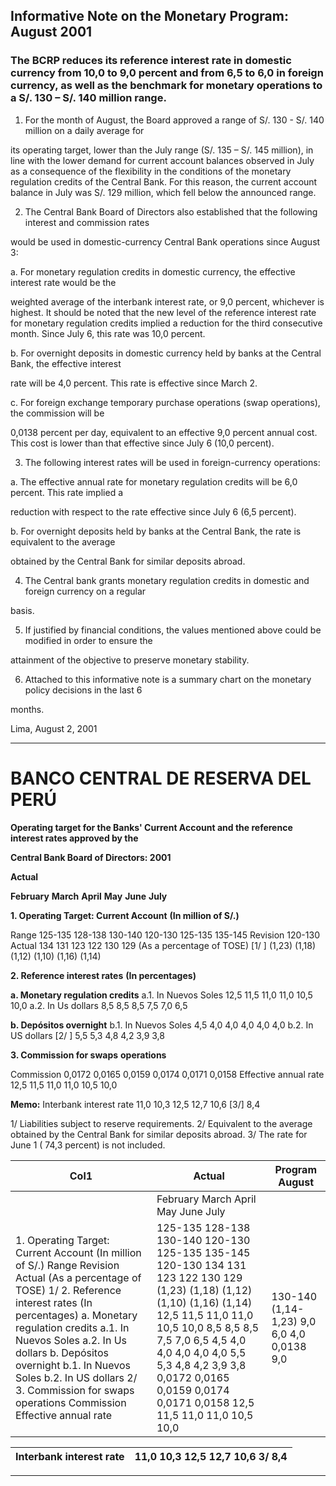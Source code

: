## Informative Note on the Monetary Program: August 2001

### The BCRP reduces its reference interest rate in domestic currency from 10,0 to 9,0 percent and from 6,5 to 6,0 in foreign currency, as well as the benchmark for monetary operations to a S/. 130 – S/. 140 million range.

1. For the month of August, the Board approved a range of S/. 130 - S/. 140 million on a daily average for

its operating target, lower than the July range (S/. 135 – S/. 145 million), in line with the lower demand
for current account balances observed in July as a consequence of the flexibility in the conditions of the
monetary regulation credits of the Central Bank. For this reason, the current account balance in July
was S/. 129 million, which fell below the announced range.

2. The Central Bank Board of Directors also established that the following interest and commission rates

would be used in domestic-currency Central Bank operations since August 3:

a. For monetary regulation credits in domestic currency, the effective interest rate would be the

weighted average of the interbank interest rate, or 9,0 percent, whichever is highest. It should be
noted that the new level of the reference interest rate for monetary regulation credits implied a
reduction for the third consecutive month. Since July 6, this rate was 10,0 percent.

b. For overnight deposits in domestic currency held by banks at the Central Bank, the effective interest

rate will be 4,0 percent. This rate is effective since March 2.

c. For foreign exchange temporary purchase operations (swap operations), the commission will be

0,0138 percent per day, equivalent to an effective 9,0 percent annual cost. This cost is lower than
that effective since July 6 (10,0 percent).

3. The following interest rates will be used in foreign-currency operations:

a. The effective annual rate for monetary regulation credits will be 6,0 percent. This rate implied a

reduction with respect to the rate effective since July 6 (6,5 percent).

b. For overnight deposits held by banks at the Central Bank, the rate is equivalent to the average

obtained by the Central Bank for similar deposits abroad.

4. The Central bank grants monetary regulation credits in domestic and foreign currency on a regular

basis.

5. If justified by financial conditions, the values mentioned above could be modified in order to ensure the

attainment of the objective to preserve monetary stability.

6. Attached to this informative note is a summary chart on the monetary policy decisions in the last 6

months.

Lima, August 2, 2001


-----

# BANCO CENTRAL DE RESERVA DEL PERÚ

**Operating target for the Banks' Current Account and the reference interest rates approved by the**

**Central Bank Board of Directors: 2001**

**Actual**

**February** **March** **April** **May** **June** **July**

**1. Operating Target: Current Account**
**(In million of S/.)**

Range 125-135 128-138 130-140 120-130 125-135 135-145
Revision 120-130
Actual 134 131 123 122 130 129
(As a percentage of TOSE) [1/ ] (1,23) (1,18) (1,12) (1,10) (1,16) (1,14)

**2. Reference interest rates**
**(In percentages)**

**a. Monetary regulation credits**
a.1. In Nuevos Soles 12,5 11,5 11,0 11,0 10,5 10,0
a.2. In Us dollars 8,5 8,5 8,5 7,5 7,0 6,5

**b. Depósitos overnight**
b.1. In Nuevos Soles 4,5 4,0 4,0 4,0 4,0 4,0
b.2. In US dollars  [2/    ] 5,5 5,3 4,8 4,2 3,9 3,8

**3. Commission for swaps** **operations**

Commission 0,0172 0,0165 0,0159 0,0174 0,0171 0,0158
Effective annual rate 12,5 11,5 11,0 11,0 10,5 10,0

**Memo:**
Interbank interest rate 11,0 10,3 12,5 12,7 10,6 [3/] 8,4

1/ Liabilities subject to reserve requirements.
2/ Equivalent to the average obtained by the Central Bank for similar deposits abroad.
3/ The rate for June 1 ( 74,3 percent) is not included.

|Col1|Actual|Program August|
|---|---|---|
||February March April May June July||
|1. Operating Target: Current Account (In million of S/.) Range Revision Actual (As a percentage of TOSE) 1/ 2. Reference interest rates (In percentages) a. Monetary regulation credits a.1. In Nuevos Soles a.2. In Us dollars b. Depósitos overnight b.1. In Nuevos Soles b.2. In US dollars 2/ 3. Commission for swaps operations Commission Effective annual rate|125-135 128-138 130-140 120-130 125-135 135-145 120-130 134 131 123 122 130 129 (1,23) (1,18) (1,12) (1,10) (1,16) (1,14) 12,5 11,5 11,0 11,0 10,5 10,0 8,5 8,5 8,5 7,5 7,0 6,5 4,5 4,0 4,0 4,0 4,0 4,0 5,5 5,3 4,8 4,2 3,9 3,8 0,0172 0,0165 0,0159 0,0174 0,0171 0,0158 12,5 11,5 11,0 11,0 10,5 10,0|130-140 (1,14-1,23) 9,0 6,0 4,0 0,0138 9,0|

|Interbank interest rate|11,0 10,3 12,5 12,7 10,6 3/ 8,4|
|---|---|


-----

